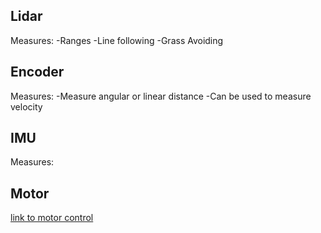 ## Lidar
Measures:
-Ranges
-Line following
-Grass Avoiding

## Encoder
Measures:
-Measure angular or linear distance
-Can be used to measure velocity

## IMU
Measures:

## Motor
[link to motor control](https://ctms.engin.umich.edu/CTMS/index.php?example=MotorSpeed&section=SystemModeling)
